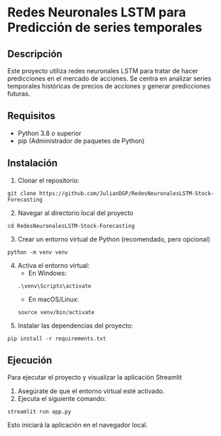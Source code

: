 # Redes Neuronales LSTM para Predicción de series temporales

## Descripción

Este proyecto utiliza redes neuronales LSTM para tratar de hacer predicciones en el mercado de acciones. Se centra en analizar series temporales históricas de precios de acciones y generar predicciones futuras.

## Requisitos

- Python 3.8 o superior
- pip (Administrador de paquetes de Python)

## Instalación

1. Clonar el repositorio:
```
git clone https://github.com/JulianDGP/RedesNeuronalesLSTM-Stock-Forecasting
```
2. Navegar al directorio local del proyecto
```
cd RedesNeuronalesLSTM-Stock-Forecasting
```
3. Crear un entorno virtual de Python (recomendado, pero opcional)
```
python -m venv venv
```
4. Activa el entorno virtual:
   - En Windows:
    ```
    .\venv\Scripts\activate
    ```
    - En macOS/Linux:
    ```
    source venv/bin/activate
    ```
5. Instalar las dependencias del proyecto:
```
pip install -r requirements.txt
```
## Ejecución
Para ejecutar el proyecto y visualizar la aplicación Streamlit
1. Asegúrate de que el entorno virtual esté activado.
2. Ejecuta el siguiente comando:
```
streamlit run app.py
```
Esto iniciará la aplicación en el navegador local.
